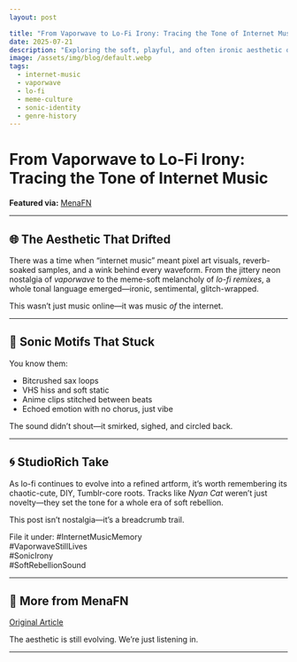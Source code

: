 ```yaml
---
layout: post

title: "From Vaporwave to Lo-Fi Irony: Tracing the Tone of Internet Music"
date: 2025-07-21
description: "Exploring the soft, playful, and often ironic aesthetic of early internet music—how it shaped sound, identity, and meme-culture roots."
image: /assets/img/blog/default.webp
tags:
  - internet-music
  - vaporwave
  - lo-fi
  - meme-culture
  - sonic-identity
  - genre-history
---
```


# From Vaporwave to Lo-Fi Irony: Tracing the Tone of Internet Music

**Featured via:** [MenaFN](https://menafn.com/1109825763/Internet-music-known-for-its-soft-playful-often-ironic-tone)

---

## 🌐 The Aesthetic That Drifted
There was a time when “internet music” meant pixel art visuals, reverb-soaked samples, and a wink behind every waveform. From the jittery neon nostalgia of *vaporwave* to the meme-soft melancholy of *lo-fi remixes*, a whole tonal language emerged—ironic, sentimental, glitch-wrapped.

This wasn’t just music online—it was music *of* the internet.

---

## 📼 Sonic Motifs That Stuck
You know them:
- Bitcrushed sax loops
- VHS hiss and soft static
- Anime clips stitched between beats
- Echoed emotion with no chorus, just vibe

The sound didn’t shout—it smirked, sighed, and circled back.

---

## 🌀 StudioRich Take
As lo-fi continues to evolve into a refined artform, it’s worth remembering its chaotic-cute, DIY, Tumblr-core roots. Tracks like *Nyan Cat* weren’t just novelty—they set the tone for a whole era of soft rebellion.

This post isn’t nostalgia—it’s a breadcrumb trail.

File it under:
#InternetMusicMemory  
#VaporwaveStillLives  
#SonicIrony  
#SoftRebellionSound

---

## 🔗 More from MenaFN
[Original Article](https://menafn.com/1109825763/Internet-music-known-for-its-soft-playful-often-ironic-tone)

The aesthetic is still evolving. We’re just listening in.

---

